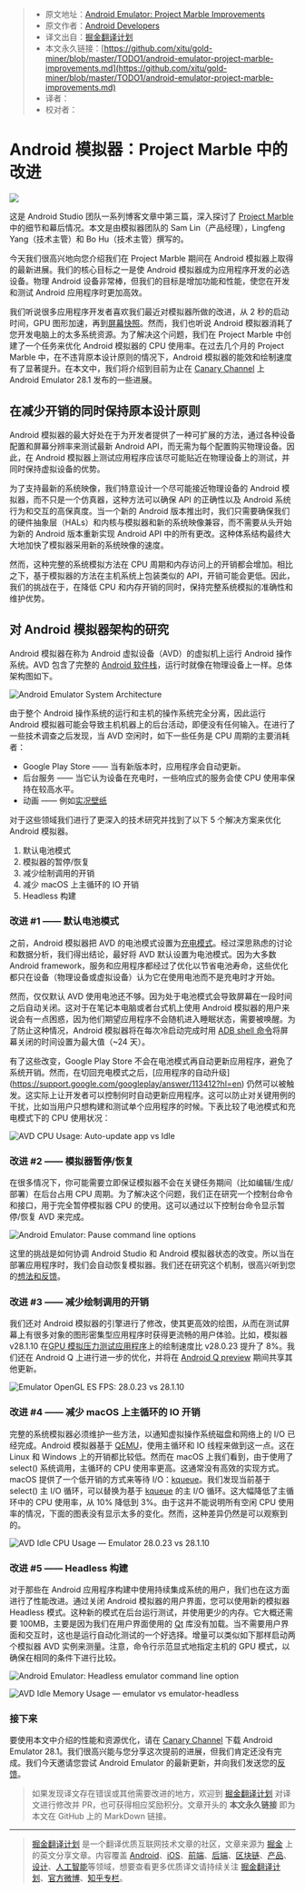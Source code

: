 > * 原文地址：[Android Emulator: Project Marble Improvements](https://medium.com/androiddevelopers/android-emulator-project-marble-improvements-1175a934941e)
> * 原文作者：[Android Developers](https://medium.com/@AndroidDev)
> * 译文出自：[掘金翻译计划](https://github.com/xitu/gold-miner)
> * 本文永久链接：[https://github.com/xitu/gold-miner/blob/master/TODO1/android-emulator-project-marble-improvements.md](https://github.com/xitu/gold-miner/blob/master/TODO1/android-emulator-project-marble-improvements.md)
> * 译者：
> * 校对者：

# Android 模拟器：Project Marble 中的改进

![](https://cdn-images-1.medium.com/max/3200/0*YXbEJNUcY1n4S5N1)

这是 Android Studio 团队一系列博客文章中第三篇，深入探讨了 [Project Marble](https://android-developers.googleblog.com/2019/01/android-studio-33.html) 中的细节和幕后情况。本文是由模拟器团队的 Sam Lin（产品经理），Lingfeng Yang（技术主管）和 Bo Hu（技术主管）撰写的。

今天我们很高兴地向您介绍我们在 Project Marble 期间在 Android 模拟器上取得的最新进展。我们的核心目标之一是使 Android 模拟器成为应用程序开发的必选设备。物理 Android 设备非常棒，但我们的目标是增加功能和性能，使您在开发和测试 Android 应用程序时更加高效。

我们听说很多应用程序开发者喜欢我们最近对模拟器所做的改进，从 2 秒的启动时间，GPU 图形加速，再到[屏幕快照](https://developer.android.com/studio/run/emulator#snapshots)。然而，我们也听说 Android 模拟器消耗了您开发电脑上的太多系统资源。为了解决这个问题，我们在 Project Marble 中创建了一个任务来优化 Android 模拟器的 CPU 使用率。在过去几个月的 Project Marble 中，在不违背原本设计原则的情况下，Android 模拟器的能效和绘制速度有了显著提升。在本文中，我们将介绍到目前为止在 [Canary Channel](https://developer.android.com/studio/preview/install-preview#change_your_update_channel) 上 Android Emulator 28.1 发布的一些进展。

## 在减少开销的同时保持原本设计原则

Android 模拟器的最大好处在于为开发者提供了一种可扩展的方法，通过各种设备配置和屏幕分辨率来测试最新 Android API，而无需为每个配置购买物理设备。因此，在 Android 模拟器上测试应用程序应该尽可能贴近在物理设备上的测试，并同时保持虚拟设备的优势。

为了支持最新的系统映像，我们特意设计一个尽可能接近物理设备的 Android 模拟器，而不只是一个仿真器，这种方法可以确保 API 的正确性以及 Android 系统行为和交互的高保真度。当一个新的 Android 版本推出时，我们只需要确保我们的硬件抽象层（HALs）和内核与模拟器和新的系统映像兼容，而不需要从头开始为新的 Android 版本重新实现 Android API 中的所有更改。这种体系结构最终大大地加快了模拟器采用新的系统映像的速度。

然而，这种完整的系统模拟方法在 CPU 周期和内存访问上的开销都会增加。相比之下，基于模拟器的方法在主机系统上包装类似的 API，开销可能会更低。因此，我们的挑战在于，在降低 CPU 和内存开销的同时，保持完整系统模拟的准确性和维护优势。

## 对 Android 模拟器架构的研究

Android 模拟器在称为 Android 虚拟设备（AVD）的虚拟机上运行 Android 操作系统。AVD 包含了完整的 [Android 软件栈](https://source.android.com/devices/architecture)，运行时就像在物理设备上一样。总体架构图如下。

![**Android Emulator System Architecture**](https://cdn-images-1.medium.com/max/2262/0*H8Y7VKtH1vckbx5M)

由于整个 Android 操作系统的运行和主机的操作系统完全分离，因此运行 Android 模拟器可能会导致主机机器上的后台活动，即便没有任何输入。在进行了一些技术调查之后发现，当 AVD 空闲时，如下一些任务是 CPU 周期的主要消耗者：

* Google Play Store —— 当有新版本时，应用程序会自动更新。
* 后台服务 —— 当它认为设备在充电时，一些响应式的服务会使 CPU 使用率保持在较高水平。
* 动画 —— 例如[实况壁纸](https://android-developers.googleblog.com/2010/02/live-wallpapers.html)

对于这些领域我们进行了更深入的技术研究并找到了以下 5 个解决方案来优化 Android 模拟器。

1. 默认电池模式
2. 模拟器的暂停/恢复
3. 减少绘制调用的开销
4. 减少 macOS 上主循环的 IO 开销
5. Headless 构建

### 改进 #1 —— 默认电池模式

之前，Android 模拟器把 AVD 的电池模式设置为[充电模式](https://developer.android.com/reference/android/os/BatteryManager.html#BATTERY_STATUS_CHARGING)。经过深思熟虑的讨论和数据分析，我们得出结论，最好将 AVD 默认设置为电池模式。因为大多数 Android framework，服务和应用程序都经过了优化以节省电池寿命，这些优化都只在设备（物理设备或虚拟设备）认为它在使用电池而不是充电时才开始。

然而，仅仅默认 AVD 使用电池还不够。因为处于电池模式会导致屏幕在一段时间之后自动关闭。这对于在笔记本电脑或者台式机上使用 Android 模拟器的用户来说会有一点困惑，因为他们期望应用程序不会随机进入睡眠状态，需要被唤醒。为了防止这种情况，Android 模拟器将在每次冷启动完成时用 [ADB shell 命令](https://developer.android.com/reference/android/provider/Settings.System#SCREEN_OFF_TIMEOUT)将屏幕关闭的时间设置为最大值（~24 天）。

有了这些改变，Google Play Store 不会在电池模式再自动更新应用程序，避免了系统开销。然而，在切回充电模式之后，[应用程序的自动升级]  (https://support.google.com/googleplay/answer/113412?hl=en) 仍然可以被触发。这实际上让开发者可以控制何时自动更新应用程序。这可以防止对关键用例的干扰，比如当用户只想构建和测试单个应用程序的时候。下表比较了电池模式和充电模式下的 CPU 使用状况：

![**AVD CPU Usage: Auto-update app vs Idle**](https://cdn-images-1.medium.com/max/2444/0*gt4ov7MOkjcvhFYP)

### 改进 #2 —— 模拟器暂停/恢复

在很多情况下，你可能需要立即保证模拟器不会在关键任务期间（比如编辑/生成/部署）在后台占用 CPU 周期。为了解决这个问题，我们正在研究一个控制台命令和接口，用于完全暂停模拟器 CPU 的使用。这可以通过以下控制台命令显示暂停/恢复 AVD 来完成。

![**Android Emulator: Pause command line options**](https://cdn-images-1.medium.com/max/2808/1*Q77jcfo5jiRqRwhW2l2NgA.png)

这里的挑战是如何协调 Android Studio 和 Android 模拟器状态的改变。所以当在部署应用程序时，我们会自动恢复模拟器。我们还在研究这个机制，很高兴听到您的[想法和反馈](https://source.android.com/setup/contribute/report-bugs#developer-tools)。

### 改进 #3 —— 减少绘制调用的开销

我们还对 Android 模拟器的引擎进行了修改，使其更高效的绘图，从而在测试屏幕上有很多对象的图形密集型应用程序时获得更流畅的用户体验。比如，模拟器 v28.1.10 在[GPU 模拟压力测试应用程序](https://github.com/google/gpu-emulation-stress-test)上的绘制速度比 v28.0.23 提升了 8%。我们还在 Android Q 上进行进一步的优化，并将在 [Android Q preview](https://developer.android.com/preview) 期间共享其他更新。

![**Emulator OpenGL ES FPS: 28.0.23 vs 28.1.10**](https://cdn-images-1.medium.com/max/3200/0*9SgQAdVAIYAHR_eD)

### 改进 #4 —— 减少 macOS 上主循环的 IO 开销

完整的系统模拟器必须维护一些方法，以通知虚拟操作系统磁盘和网络上的 I/O 已经完成。Android 模拟器基于 [QEMU](https://www.qemu.org/)，使用主循环和 IO 线程来做到这一点。这在 Linux 和 Windows 上的开销都比较低。然而在 macOS 上我们看到，由于使用了 select() 系统调用，主循环的 CPU 使用率更高。这通常没有高效的实现方式。macOS 提供了一个低开销的方式来等待 I/O：[kqueue](https://developer.apple.com/library/archive/documentation/System/Conceptual/ManPages_iPhoneOS/man2/kqueue.2.html)。我们发现当前基于 select() 主 I/O 循环，可以替换为基于 [kqueue](https://developer.apple.com/library/archive/documentation/System/Conceptual/ManPages_iPhoneOS/man2/kqueue.2.html) 的主 I/O 循环。这大幅降低了主循环中的 CPU 使用率，从 10% 降低到 3%。由于这并不能说明所有空闲 CPU 使用率的情况，下面的图表没有显示太多的变化。然而，这种差异仍然是可以观察到的。

![AVD Idle CPU Usage — Emulator 28.0.23 vs 28.1.10](https://cdn-images-1.medium.com/max/2444/0*O_gCbgpsbOadRFV9)

### 改进 #5 —— Headless 构建

对于那些在 Android 应用程序构建中使用持续集成系统的用户，我们也在这方面进行了性能改进。通过关闭 Android 模拟器的用户界面，您可以使用新的模拟器 Headless 模式。这种新的模式在后台运行测试，并使用更少的内存。它大概还需要 100MB，主要是因为我们在用户界面使用的 [Qt](https://www.qt.io/) 库没有加载。当不需要用户界面和交互时，这也是运行自动化测试的一个好选择。增量可以类似如下那样启动两个模拟器 AVD 实例来测量。注意，命令行示范显式地指定主机的 GPU 模式，以确保在相同的条件下进行比较。

![**Android Emulator: Headless emulator command line option**](https://cdn-images-1.medium.com/max/2808/1*qhp25FXwP_K4gE8ggOQQbQ.png)

![**AVD Idle Memory Usage — emulator vs emulator-headless**](https://cdn-images-1.medium.com/max/2402/0*DZ20pZNiqKnaydzW)

### 接下来

要使用本文中介绍的性能和资源优化，请在 [Canary Channel](https://developer.android.com/studio/preview/install-preview#change_your_update_channel) 下载 Android Emulator 28.1。我们很高兴能与您分享这次提前的进展，但我们肯定还没有完成。我们今天邀请您尝试 Android Emulator 的最新更新，并向我们发送您的[反馈](https://developer.android.com/studio/report-bugs.html#emulator-bugs)。

> 如果发现译文存在错误或其他需要改进的地方，欢迎到 [掘金翻译计划](https://github.com/xitu/gold-miner) 对译文进行修改并 PR，也可获得相应奖励积分。文章开头的 **本文永久链接** 即为本文在 GitHub 上的 MarkDown 链接。

---

> [掘金翻译计划](https://github.com/xitu/gold-miner) 是一个翻译优质互联网技术文章的社区，文章来源为 [掘金](https://juejin.im) 上的英文分享文章。内容覆盖 [Android](https://github.com/xitu/gold-miner#android)、[iOS](https://github.com/xitu/gold-miner#ios)、[前端](https://github.com/xitu/gold-miner#前端)、[后端](https://github.com/xitu/gold-miner#后端)、[区块链](https://github.com/xitu/gold-miner#区块链)、[产品](https://github.com/xitu/gold-miner#产品)、[设计](https://github.com/xitu/gold-miner#设计)、[人工智能](https://github.com/xitu/gold-miner#人工智能)等领域，想要查看更多优质译文请持续关注 [掘金翻译计划](https://github.com/xitu/gold-miner)、[官方微博](http://weibo.com/juejinfanyi)、[知乎专栏](https://zhuanlan.zhihu.com/juejinfanyi)。
